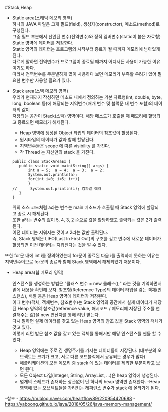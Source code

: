 
#Stack,Heap

- Static area(스태틱 메모리 영역)  
 하나의 JAVA 파일은 크게 필드(field), 생성자(constructor), 메소드(method)로 구성된다.   
 그중 필드 부분에서 선언된 변수(전역변수)와 정적 멤버변수(static이 붙은 자료형) Static 영역에 데이터를 저장한다.   
 Static 영역의 데이터는 프로그램의 시작부터 종료가 될 때까지 메모리에 남아있게 된다.   
 다르게 말하면 전역변수가 프로그램이 종료될 때까지 어디서든 사용이 가능한 이유이기도 하다.   
 따라서 전역변수를 무분별하게 많이 사용하다 보면 메모리가 부족할 우려가 있어 필요한 변수만 사용할 필요가 있다.
 
- Stack area(스택 메모리 영역)  
     우리가 현재까지 작성하던 메소드 내에서 정의하는 기본 자료형(int, double, byte, long, boolean 등)에 해당되는 지역변수(매개 변수 및 블럭문 내 변수 포함)의 데이터의 값이   
     저장되는 공간이 Stack(스택) 영역이다. 해당 메소드가 호출될 때 메모리에 할당되고 종료되면 메모리가 해제된다. 
     - Heap 영역에 생성된 Object 타입의 데이터의 참조값이 할당된다.
     - 원시타입의 데이터가 값과 함께 할당된다.
     - 지역변수들은 scope 에 따른 visibility 를 가진다.
     - 각 Thread 는 자신만의 stack 을 가진다.
     ~~~
    public class StackAreaEx {
        public static void main(String[] args) {
            int a = 5;	a = 4;	a = 3;	a = 2;
            System.out.println(a);
            for(int i=0; i<5; i++){
            }
    //		System.out.println(i); 컴파일 에러
        }
    } 
    ~~~
     위의 소스 코드처럼 a라는 변수는 main 메소드가 호출될 때 Stack 영역에 할당되고 종료 시 해제된다.   
     또한 a라는 변수의 값이 5, 4, 3, 2 순으로 값을 할당하였고 출력되는 값은 2가 출력된다.   
     이전 데이터는 지워지는 것이고 2라는 값만 출력된다.   
     즉, Stack 영역은 LIFO(Last In First Out)의 구조를 갖고 변수에 새로운 데이터가 할당되면 이전 데이터는 지워진다는 것을 알 수 있다.  

 또한 for문 내에 int i를 정의하였는데 for문이 종료된 다음 i를 출력하지 못하는 이유는 지역변수이므로 for문의 종료와 함께 Stack 영역에서 해제되었기 때문이다.
- Heap area(힙 메모리 영역)
    
     인스턴스를 생성하는 방법은 "클래스 변수 =  new 클래스();" 라는 것을 기억하면서 밑에 내용을 확인해 보자.
     참조형(Reference Type)의 데이터 타입을 갖는 객체(인스턴스), 배열 등은 Heap 영역에 데이터가 저장된다.   
     이때 변수(객체, 객체변수, 참조변수)는 Stack 영역의 공간에서 실제 데이터가 저장된 Heap 영역의 참조값(reference value, 해시코드 / 메모리에 저장된 주소를 연결해주는 값)을 new 연산자를 통해 리턴 받는다.  
     다시 말하면 실제 데이터를 갖고 있는 Heap 영역의 참조 값을 Stack 영역의 객체가 갖고 있다.   
     이렇게 리턴 받은 참조 값을 갖고 있는 객체를 통해서만 해당 인스턴스를 핸들 할 수 있다.
     - Heap 영역에는 주로 긴 생명주기를 가지는 데이터들이 저장된다. (대부분의 오브젝트는 크기가 크고, 서로 다른 코드블럭에서 공유되는 경우가 많다)
     - 애플리케이션의 모든 메모리 중 stack 에 있는 데이터를 제외한 부분이라고 보면 된다.
     - 모든 Object 타입(Integer, String, ArrayList, ...)은 heap 영역에 생성된다.
     - 몇개의 스레드가 존재하든 상관없이 단 하나의 heap 영역만 존재한다.
     -Heap 영역에 있는 오브젝트들을 가리키는 레퍼런스 변수가 stack 에 올라가게 된다.
     
     
-참조
    - https://m.blog.naver.com/heartflow89/220954420688
    - https://yaboong.github.io/java/2018/05/26/java-memory-management/